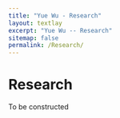 ```yaml
---
title: "Yue Wu - Research"
layout: textlay
excerpt: "Yue Wu -- Research"
sitemap: false
permalink: /Research/
---
```


# Research

To be constructed

